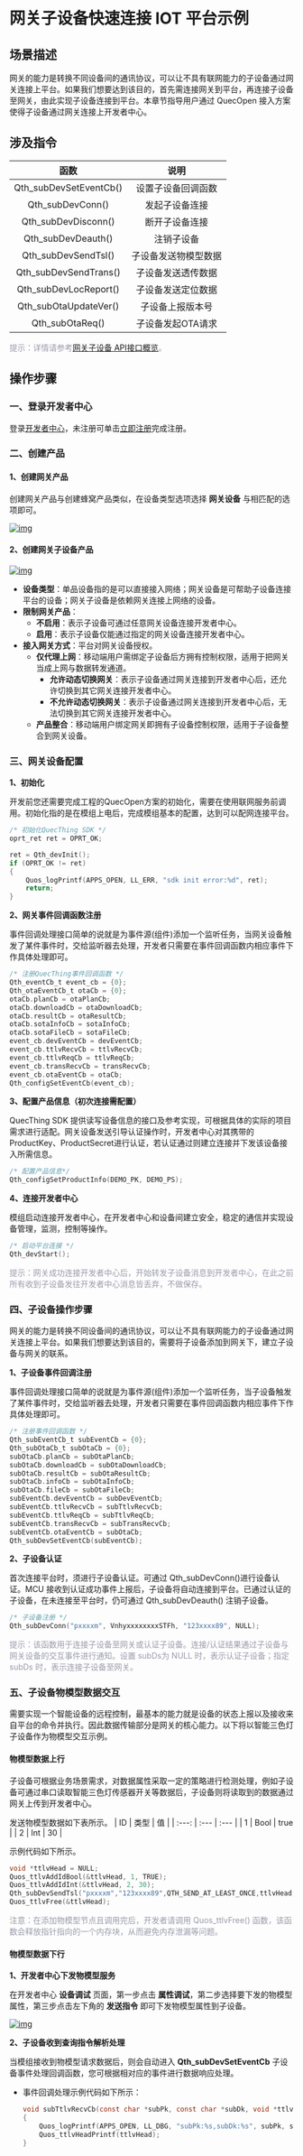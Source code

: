 
# 网关子设备快速连接 IOT 平台示例

## __场景描述__

网关的能力是转换不同设备间的通讯协议，可以让不具有联网能力的子设备通过网关连接上平台。如果我们想要达到该目的，首先需连接网关到平台，再连接子设备至网关，由此实现子设备连接到平台。本章节指导用户通过 QuecOpen 接入方案使得子设备通过网关连接上开发者中心。



## __涉及指令__

|          函数          |         说明         |
| :--------------------: | :------------------: |
| Qth_subDevSetEventCb() |  设置子设备回调函数  |
|    Qth_subDevConn()    |    发起子设备连接    |
|  Qth_subDevDisconn()   |    断开子设备连接    |
|   Qth_subDevDeauth()   |      注销子设备      |
|  Qth_subDevSendTsl()   | 子设备发送物模型数据 |
| Qth_subDevSendTrans()  |  子设备发送透传数据  |
| Qth_subDevLocReport()  |  子设备发送定位数据  |
| Qth_subOtaUpdateVer()  |   子设备上报版本号   |
|    Qth_subOtaReq()     |  子设备发起OTA请求   |


<span style='color:#999AAA'>提示：详情请参考[网关子设备 API接口概览](/deviceDevelop/DeviceAccessPlan/wifi/QuecOpen/api/quecopen-api-10)。</span>

	
## __操作步骤__
### __一、登录开发者中心__
登录<a href="https://iot.quectelcn.com" target="_blank">开发者中心</a>，未注册可单击<a href="https://iot.quectelcn.com/registerType" target="_blank">立即注册</a>完成注册。

### __二、创建产品__
#### __1、创建网关产品__
创建网关产品与创建蜂窝产品类似，在设备类型选项选择 __网关设备__ 与相匹配的选项即可。

<a data-fancybox title="img" href="/zh/deviceDevelop/develop/subDevice/Example-01-1.png">![img](/zh/deviceDevelop/develop/subDevice/Example-01.png)</a>


#### __2、创建网关子设备产品__

<a data-fancybox title="img" href="/zh/deviceDevelop/develop/subDevice/Example-02.png">![img](/zh/deviceDevelop/develop/subDevice/Example-02.png)</a>


* __设备类型__：单品设备指的是可以直接接入网络；网关设备是可帮助子设备连接平台的设备；网关子设备是依赖网关连接上网络的设备。
* __限制网关产品__：
    * __不启用__：表示子设备可通过任意网关设备连接开发者中心。
    * __启用__：表示子设备仅能通过指定的网关设备连接开发者中心。
* __接入网关方式__：平台对网关设备授权。 
	*  __仅代理上网__：移动端用户需绑定子设备后方拥有控制权限，适用于把网关当成上网与数据转发通道。
      	* __允许动态切换网关__：表示子设备通过网关连接到开发者中心后，还允许切换到其它网关连接开发者中心。
      	* __不允许动态切换网关__：表示子设备通过网关连接到开发者中心后，无法切换到其它网关连接开发者中心。
	*  __产品整合__：移动端用户绑定网关即拥有子设备控制权限，适用于子设备整合到网关设备。

### __三、网关设备配置__

__1、初始化__

开发前您还需要完成工程的QuecOpen方案的初始化，需要在使用联网服务前调用。初始化指的是在模组上电后，完成模组基本的配置，达到可以配网连接平台。
```c
/* 初始化QuecThing SDK */
oprt_ret ret = OPRT_OK;

ret = Qth_devInit();
if (OPRT_OK != ret)
{
    Quos_logPrintf(APPS_OPEN, LL_ERR, "sdk init error:%d", ret);
    return;
}

```
__2、网关事件回调函数注册__

事件回调处理接口简单的说就是为事件源(组件)添加一个监听任务，当网关设备触发了某件事件时，交给监听器去处理，开发者只需要在事件回调函数内相应事件下作具体处理即可。

```c
/* 注册QuecThing事件回调函数 */
Qth_eventCb_t event_cb = {0};
Qth_otaEventCb_t otaCb = {0};
otaCb.planCb = otaPlanCb;
otaCb.downloadCb = otaDownloadCb;
otaCb.resultCb = otaResultCb;
otaCb.sotaInfoCb = sotaInfoCb;
otaCb.sotaFileCb = sotaFileCb;
event_cb.devEventCb = devEventCb;
event_cb.ttlvRecvCb = ttlvRecvCb;
event_cb.ttlvReqCb = ttlvReqCb;
event_cb.transRecvCb = transRecvCb;
event_cb.otaEventCb = otaCb;
Qth_configSetEventCb(event_cb);
```

__3、配置产品信息（初次连接需配置）__

QuecThing SDK 提供读写设备信息的接口及参考实现，可根据具体的实际的项目需求进行适配。网关设备发送引导认证操作时，开发者中心对其携带的ProductKey、ProductSecret进行认证，若认证通过则建立连接并下发该设备接入所需信息。

 ```c
/* 配置产品信息*/
Qth_configSetProductInfo(DEMO_PK, DEMO_PS);
```


__4、连接开发者中心__

模组启动连接开发者中心，在开发者中心和设备间建立安全，稳定的通信并实现设备管理，监测，控制等操作。

```c
/* 启动平台连接 */
Qth_devStart();
```
<span style="color:#999AAA">提示：网关成功连接开发者中心后，开始转发子设备消息到开发者中心，在此之前所有收到子设备发往开发者中心消息皆丢弃，不做保存。</span>


### __四、子设备操作步骤__

网关的能力是转换不同设备间的通讯协议，可以让不具有联网能力的子设备通过网关连接上平台。如果我们想要达到该目的，需要将子设备添加到网关下，建立子设备与网关的联系。


__1、子设备事件回调注册__

事件回调处理接口简单的说就是为事件源(组件)添加一个监听任务，当子设备触发了某件事件时，交给监听器去处理，开发者只需要在事件回调函数内相应事件下作具体处理即可。

```c
/* 注册事件回调函数 */
Qth_subEventCb_t subEventCb = {0};
Qth_subOtaCb_t subOtaCb = {0};
subOtaCb.planCb = subOtaPlanCb;
subOtaCb.downloadCb = subOtaDownloadCb;
subOtaCb.resultCb = subOtaResultCb;
subOtaCb.infoCb = subOtaInfoCb;
subOtaCb.fileCb = subOtaFileCb;
subEventCb.devEventCb = subDevEventCb;
subEventCb.ttlvRecvCb = subTtlvRecvCb;
subEventCb.ttlvReqCb = subTtlvReqCb;
subEventCb.transRecvCb = subTransRecvCb;
subEventCb.otaEventCb = subOtaCb;
Qth_subDevSetEventCb(subEventCb);
```


__2、子设备认证__

首次连接平台时，须进行子设备认证。可通过 Qth_subDevConn()进行设备认证。MCU 接收到认证成功事件上报后，子设备将自动连接到平台。已通过认证的子设备，在未连接至平台时，仍可通过 Qth_subDevDeauth() 注销子设备。

```c
/* 子设备注册 */
Qth_subDevConn("pxxxxm", VnhyxxxxxxxxSTFh, "123xxxx89", NULL);
```

<span style="color:#999AAA">提示：该函数用于连接子设备至网关或认证子设备。连接/认证结果通过子设备与网关设备的交互事件进行通知。设置 subDs为 NULL 时，表示认证子设备；指定 subDs 时，表示连接子设备至网关。</span>


### __五、子设备物模型数据交互__
需要实现一个智能设备的远程控制，最基本的能力就是设备的状态上报以及接收来自平台的命令并执行。因此数据传输部分是网关的核心能力。以下将以智能三色灯子设备作为物模型交互示例。

#### __物模型数据上行__

子设备可根据业务场景需求，对数据属性采取一定的策略进行检测处理，例如子设备可通过串口读取智能三色灯传感器开关等数据后，子设备则将读取到的数据通过网关上传到开发者中心。


发送物模型数据如下表所示。
|  ID   | 类型 | 值   |
| :---: | :--- | :--- |
|   1   | Bool | true |
|   2   | Int  | 30   |

示例代码如下所示。
```c
void *ttlvHead = NULL;
Quos_ttlvAddIdBool(&ttlvHead, 1, TRUE);
Quos_ttlvAddIdInt(&ttlvHead, 2, 30);
Qth_subDevSendTsl("pxxxxm","123xxxx89",QTH_SEND_AT_LEAST_ONCE,ttlvHead,NULL,NULL);
Quos_ttlvFree(&ttlvHead);
```
<span style="color:#999AAA">注意：在添加物模型节点且调用完后，开发者请调用 Quos_ttlvFree() 函数，该函数会释放指针指向的一个内存块，从而避免内存泄漏等问题。</span>

#### __物模型数据下行__

__1、开发者中心下发物模型服务__

在开发者中心 __设备调试__ 页面，第一步点击 __属性调试__，第二步选择要下发的物模型属性，第三步点击左下角的 __发送指令__ 即可下发物模型属性到子设备。

<a data-fancybox title="img" href="/zh/deviceDevelop/develop/subDevice/Example-03.png">![img](/zh/deviceDevelop/develop/subDevice/Example-03.png)</a>


__2、子设备收到查询指令解析处理__

当模组接收到物模型请求数据后，则会自动进入 __Qth_subDevSetEventCb__ 子设备事件处理回调函数，您可根据相对应的事件进行数据响应处理。

* 事件回调处理示例代码如下所示：

	```c
	void subTtlvRecvCb(const char *subPk, const char *subDk, void *ttlvHead)
    {
        Quos_logPrintf(APPS_OPEN, LL_DBG, "subPk:%s,subDk:%s", subPk, subDk);
        Quos_ttlvHeadPrintf(ttlvHead);
    }
	```

